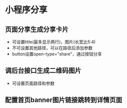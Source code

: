 # 小程序分享

## 页面分享生成分享卡片

* 可设置title\(最多显示两行\)，图片\(长宽比5:4\)
* 不可设置其他路径，可以在路径后添加参数
* button设置open-type="share"，通过按钮分享

## 调后台接口生成二维码图片

* 可设置页面路径和参数

## 配置首页banner图片链接跳转到详情页面

